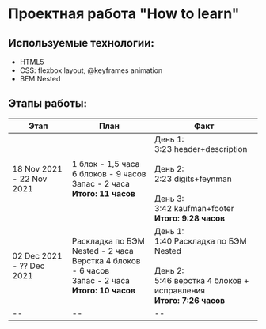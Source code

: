 # Проектная работа "How to learn"



## Используемые технологии:



* HTML5
* CSS: flexbox layout, @keyframes animation
* BEM Nested



## Этапы работы:


|Этап|План|Факт|
|--|--|--|
|18 Nov 2021 - 22 Nov 2021|1 блок - 1,5 часа <br> 6 блоков - 9 часов <br> Запас - 2 часа <br>**Итого: 11 часов**|День 1: <br> 3:23 header+description <br><br> День 2: <br> 2:23 digits+feynman <br><br> День 3: <br> 3:42 kaufman+footer <br> **Итого: 9:28 часов**|
02 Dec 2021 - ?? Dec 2021|Раскладка по БЭМ Nested - 2 часа <br> Верстка 4 блоков - 6 часов <br> Запас - 2 часа <br> **Итого: 10 часов**|День 1: <br> 1:40 Раскладка по БЭМ Nested <br><br> День 2: <br> 5:46 верстка 4 блоков + исправления <br> **Итого: 7:26 часов**|
|--|--|--|
